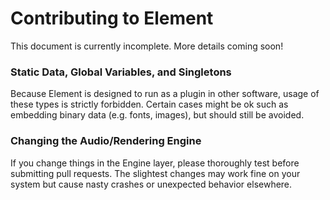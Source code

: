 # Contributing to Element
This document is currently incomplete. More details coming soon!

### Static Data, Global Variables, and Singletons
Because Element is designed to run as a plugin in other software, usage of these types is strictly forbidden.  Certain cases might be ok such as embedding binary data (e.g. fonts, images), but should still be avoided.

### Changing the Audio/Rendering Engine
If you change things in the Engine layer, please thoroughly test before submitting pull requests.  The slightest changes may work fine on your system but cause nasty crashes or unexpected behavior elsewhere.
